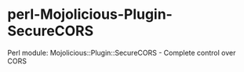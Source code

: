 # perl-Mojolicious-Plugin-SecureCORS
Perl module: Mojolicious::Plugin::SecureCORS - Complete control over CORS
